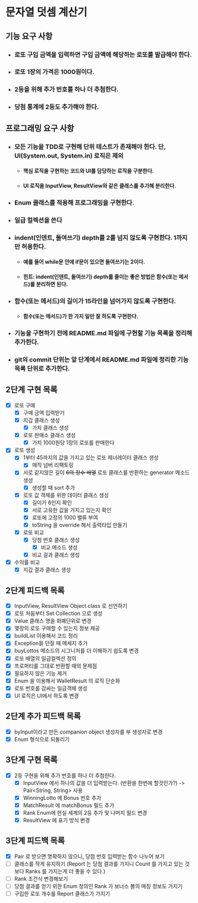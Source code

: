 # 문자열 덧셈 계산기

## 기능 요구 사항

- ### 로또 구입 금액을 입력하면 구입 금액에 해당하는 로또를 발급해야 한다.
- ### 로또 1장의 가격은 1000원이다.
- ### 2등을 위해 추가 번호를 하나 더 추첨한다.
- ### 당첨 통계에 2등도 추가해야 한다.

## 프로그래밍 요구 사항

- ### 모든 기능을 TDD로 구현해 단위 테스트가 존재해야 한다. 단, UI(System.out, System.in) 로직은 제외
    - #### 핵심 로직을 구현하는 코드와 UI를 담당하는 로직을 구분한다.
    - #### UI 로직을 InputView, ResultView와 같은 클래스를 추가해 분리한다.
- ### Enum 클래스를 적용해 프로그래밍을 구현한다.
- ### 일급 컬렉션을 쓴다
- ### indent(인덴트, 들여쓰기) depth를 2를 넘지 않도록 구현한다. 1까지만 허용한다.
    - #### 예를 들어 while문 안에 if문이 있으면 들여쓰기는 2이다.
    - #### 힌트: indent(인덴트, 들여쓰기) depth를 줄이는 좋은 방법은 함수(또는 메서드)를 분리하면 된다.
- ### 함수(또는 메서드)의 길이가 15라인을 넘어가지 않도록 구현한다.
    - #### 함수(또는 메서드)가 한 가지 일만 잘 하도록 구현한다.
- ### 기능을 구현하기 전에 README.md 파일에 구현할 기능 목록을 정리해 추가한다.
- ### git의 commit 단위는 앞 단계에서 README.md 파일에 정리한 기능 목록 단위로 추가한다.

## 2단계 구현 목록

- [x] 로또 구매
    - [x] 구매 금액 입력받기
    - [x] 지갑 클래스 생성
        - [x] 가치 클래스 생성
    - [x] 로또 판매소 클래스 생성
        - [x] 가치 1000원당 1장의 로또를 판매한다
- [x] 로또 생성
    - [x] 1부터 45까지의 값을 가지고 있는 로또 제너레이터 클래스 생성
        - [x] 매직 넘버 리팩토링
    - [x] 서로 같지않은 길이 ~~6의 정수 배열~~ 로또 클래스를 반환하는 generator 메소드 생성
        - [x] 생성할 때 sort 추가
    - [x] 로또 값 객체를 위한 데이터 클래스 생성
        - [x] 길이가 6인지 확인
        - [x] 서로 고유한 값을 가지고 있는지 확인
        - [x] 로또에 고정의 1000 밸류 부여
        - [x] toString 을 override 해서 출력타입 만들기
    - [x] 로또 비교
        - [x] 당첨 번호 클래스 생성
            - [x] 비교 메소드 생성
        - [x] 비교 걸과 클래스 생성
- [x] 수익률 비교
    -  [x] 지갑 결과 클래스 생성

## 2단계 피드백 목록

- [x] InputView, ResultView Object class 로 선언하기
- [x] 로또 처음부터 Set Collection 으로 생성
- [x] Value 클래스 명을 화폐단위로 변경
- [x] 몇장의 로또 구매할 수 있는지 정보 제공
- [x] buildList 이용해서 코드 정리
- [x] Exception을 던질 때 메세지 추가
- [x] buyLottos 메소드의 시그니처를 더 이해하기 쉽도록 변경
- [x] 로또 배열의 일급컬렉션 정의
- [x] 프로퍼티를 그대로 반환할 때의 문제점
- [x] 필요하지 않은 기능 제거
- [x] Enum 을 이용해서 WalletResult 의 로직 단순화
- [x] 로또 번호를 감싸는 일급객체 생성
- [x] UI 로직은 UI에서 하도록 변경

## 2단계 추가 피드백 목록

- [x] byInput이라고 만든 companion object 생성자를 부 생성자로 변경
- [x] Enum 형식으로 되돌리기

## 3단계 구현 목록

- [x] 2등 구현을 위해 추가 번호를 하나 더 추첨한다.
    - [x] InputView 에서 하나의 값을 더 입력받는다. (반환을 한번에 할것인가?) -> Pair<String, String> 사용
    - [x] WinningLotto 에 Bonus 번호 추가
    - [x] MatchResult 에 matchBonus 필드 추가
    - [x] Rank Enum에 현실 세계의 2등 추가 및 나머지 필드 변경
    - [x] ResultView 에 표기 방식 변경

## 3단계 피드백 목록

- [x] Pair 로 받으면 명확하지 않으니, 당첨 번호 입력받는 함수 나누어 보기
- [ ] 클래스를 작게 유지하기 (Report 는 당첨 결과를 가지니 Count 를 가지고 있는 것보다 Ranks 를 가지는게 더 좋을 수 있다.)
- [ ] Rank 조건식 변경해보기
- [ ] 당첨 결과를 얻기 위한 Enum 정의인 Rank 가 보너스 볼의 매칭 정보도 가지기
- [ ] 구입한 로또 개수를 Report 클래스가 가지기
